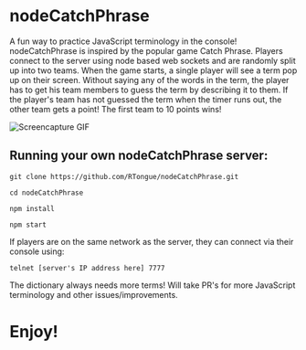 # nodeCatchPhrase

A fun way to practice JavaScript terminology in the console! nodeCatchPhrase is inspired by the popular game Catch Phrase. Players connect to the server using node based web sockets and are randomly split up into two teams. When the game starts, a single player will see a term pop up on their screen. Without saying any of the words in the term, the player has to get his team members to guess the term by describing it to them. If the player's team has not guessed the term when the timer runs out, the other team gets a point! The first team to 10 points wins!

![Screencapture GIF](https://www.dropbox.com/s/fr7fvkaqueoyp6i/out.gif?dl=0)

## Running your own nodeCatchPhrase server:

`git clone https://github.com/RTongue/nodeCatchPhrase.git`

`cd nodeCatchPhrase`

`npm install`

`npm start`

If players are on the same network as the server, they can connect via their console using:

`telnet [server's IP address here] 7777`

The dictionary always needs more terms! Will take PR's for more JavaScript terminology and other issues/improvements.

# Enjoy!
